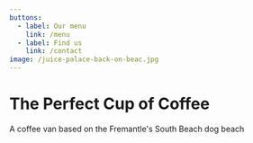 ```yaml
---
buttons:
  - label: Our menu
    link: /menu
  - label: Find us
    link: /contact
image: /juice-palace-back-on-beac.jpg
---
```


# The **Perfect** Cup of Coffee

A coffee van based on the Fremantle's South Beach dog beach
